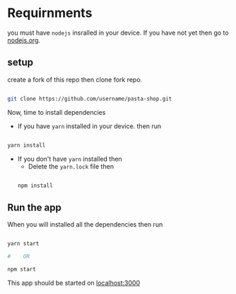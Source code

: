 # Requirnments

you must have `nodejs` insralled in your device.
If you have not yet then go to [nodejs.org](https://nodejs.org "Go to nodejs.org").

## setup

create a fork of this repo then clone fork repo.

```bash

git clone https://github.com/username/pasta-shop.git

```

Now, time to install dependencies
- If you have `yarn` installed in your device. then run

```bash

yarn install

```
- If you don't have `yarn` installed then
    - Delete the `yarn.lock` file then
    ```bash

    npm install

    ```
## Run the app

When you will installed all the dependencies then run

```bash

yarn start

#    OR

npm start

```
This app should be started on [localhost:3000](http://localhost:3000 "Go to localhost")
